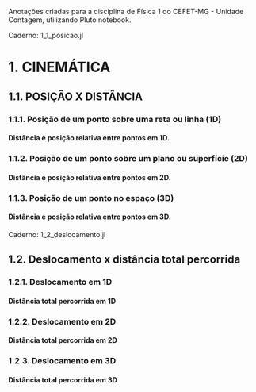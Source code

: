 Anotações criadas para a disciplina de Física 1 do CEFET-MG - Unidade Contagem, utilizando Pluto notebook.

Caderno: 1_1_posicao.jl
# 1. CINEMÁTICA

## 1.1. POSIÇÃO X DISTÂNCIA

### 1.1.1. Posição de um ponto sobre uma reta ou linha (1D)

#### Distância e posição relativa entre pontos em 1D.

### 1.1.2. Posição de um ponto sobre um plano ou superfície (2D)

#### Distância e posição relativa entre pontos em 2D.

### 1.1.3. Posição de um ponto no espaço (3D)

#### Distância e posição relativa entre pontos em 3D.

Caderno: 1_2_deslocamento.jl
## 1.2. Deslocamento x distância total percorrida

### 1.2.1. Deslocamento em 1D

#### Distância total percorrida em 1D

### 1.2.2. Deslocamento em 2D

#### Distância total percorrida em 2D

### 1.2.3. Deslocamento em 3D

#### Distância total percorrida em 3D